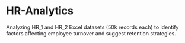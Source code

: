 # HR-Analytics
Analyzing HR_1 and HR_2 Excel datasets (50k records each) to identify factors affecting employee turnover and suggest retention strategies.
